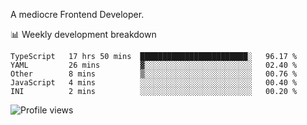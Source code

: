 A mediocre Frontend Developer.

📊 Weekly development breakdown
<!--START_SECTION:waka-->

```text
TypeScript   17 hrs 50 mins  ████████████████████████░   96.17 %
YAML         26 mins         ▓░░░░░░░░░░░░░░░░░░░░░░░░   02.40 %
Other        8 mins          ▒░░░░░░░░░░░░░░░░░░░░░░░░   00.76 %
JavaScript   4 mins          ░░░░░░░░░░░░░░░░░░░░░░░░░   00.40 %
INI          2 mins          ░░░░░░░░░░░░░░░░░░░░░░░░░   00.20 %
```

<!--END_SECTION:waka-->

<img src="https://gpvc.arturio.dev/iqbalfasri" alt="Profile views"/>
